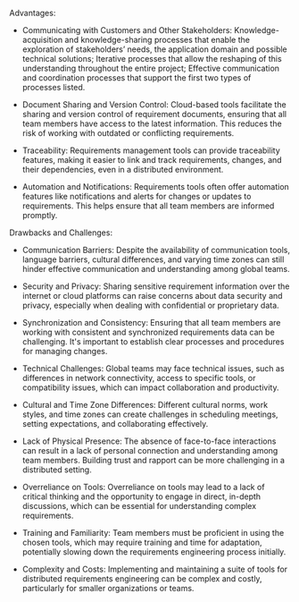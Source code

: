 Advantages:

- Communicating with Customers and Other Stakeholders: 
    Knowledge-acquisition and knowledge-sharing processes that enable the exploration of stakeholders’ needs, the application domain and possible technical solutions;
    Iterative processes that allow the reshaping of this understanding throughout the entire project; 
    Effective communication and coordination processes that support the first two types of processes listed.

- Document Sharing and Version Control: Cloud-based tools facilitate the sharing and version control of requirement documents, ensuring that all team members have access to the latest information. This reduces the risk of working with outdated or conflicting requirements.

- Traceability: Requirements management tools can provide traceability features, making it easier to link and track requirements, changes, and their dependencies, even in a distributed environment.

- Automation and Notifications: Requirements tools often offer automation features like notifications and alerts for changes or updates to requirements. This helps ensure that all team members are informed promptly.

Drawbacks and Challenges:

- Communication Barriers: Despite the availability of communication tools, language barriers, cultural differences, and varying time zones can still hinder effective communication and understanding among global teams.

- Security and Privacy: Sharing sensitive requirement information over the internet or cloud platforms can raise concerns about data security and privacy, especially when dealing with confidential or proprietary data.

- Synchronization and Consistency: Ensuring that all team members are working with consistent and synchronized requirements data can be challenging. It's important to establish clear processes and procedures for managing changes.

- Technical Challenges: Global teams may face technical issues, such as differences in network connectivity, access to specific tools, or compatibility issues, which can impact collaboration and productivity.

- Cultural and Time Zone Differences: Different cultural norms, work styles, and time zones can create challenges in scheduling meetings, setting expectations, and collaborating effectively.

- Lack of Physical Presence: The absence of face-to-face interactions can result in a lack of personal connection and understanding among team members. Building trust and rapport can be more challenging in a distributed setting.

- Overreliance on Tools: Overreliance on tools may lead to a lack of critical thinking and the opportunity to engage in direct, in-depth discussions, which can be essential for understanding complex requirements.

- Training and Familiarity: Team members must be proficient in using the chosen tools, which may require training and time for adaptation, potentially slowing down the requirements engineering process initially.

- Complexity and Costs: Implementing and maintaining a suite of tools for distributed requirements engineering can be complex and costly, particularly for smaller organizations or teams.